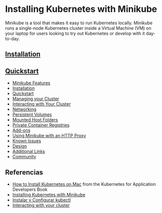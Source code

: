 # Installing Kubernetes with Minikube

Minikube is a tool that makes it easy to run Kubernetes locally. Minikube runs a single-node Kubernetes cluster inside a Virtual Machine (VM) on your laptop for users looking to try out Kubernetes or develop with it day-to-day.

## [Installation](kubernetes-installation)

## [Quickstart](kubernetes-quickstart)

*   [Minikube Features](https://kubernetes.io/docs/setup/learning-environment/minikube/#minikube-features)
*   [Installation](https://kubernetes.io/docs/setup/learning-environment/minikube/#installation)
*   [Quickstart](https://kubernetes.io/docs/setup/learning-environment/minikube/#quickstart)
*   [Managing your Cluster](https://kubernetes.io/docs/setup/learning-environment/minikube/#managing-your-cluster)
*   [Interacting with Your Cluster](https://kubernetes.io/docs/setup/learning-environment/minikube/#interacting-with-your-cluster)
*   [Networking](https://kubernetes.io/docs/setup/learning-environment/minikube/#networking)
*   [Persistent Volumes](https://kubernetes.io/docs/setup/learning-environment/minikube/#persistent-volumes)
*   [Mounted Host Folders](https://kubernetes.io/docs/setup/learning-environment/minikube/#mounted-host-folders)
*   [Private Container Registries](https://kubernetes.io/docs/setup/learning-environment/minikube/#private-container-registries)
*   [Add-ons](https://kubernetes.io/docs/setup/learning-environment/minikube/#add-ons)
*   [Using Minikube with an HTTP Proxy](https://kubernetes.io/docs/setup/learning-environment/minikube/#using-minikube-with-an-http-proxy)
*   [Known Issues](https://kubernetes.io/docs/setup/learning-environment/minikube/#known-issues)
*   [Design](https://kubernetes.io/docs/setup/learning-environment/minikube/#design)
*   [Additional Links](https://kubernetes.io/docs/setup/learning-environment/minikube/#additional-links)
*   [Community](https://kubernetes.io/docs/setup/learning-environment/minikube/#community)


## Referencias

* [How to Install Kubernetes on Mac](https://matthewpalmer.net/kubernetes-app-developer/articles/guide-install-kubernetes-mac.html) from the Kubernetes for Application Developers Book
* [Installing Kubernetes with Minikube](https://kubernetes.io/docs/setup/learning-environment/minikube/#starting-a-cluster)
* [Instalar y Configurar kubectl](https://kubernetes.io/es/docs/tasks/tools/install-kubectl/#antes-de-empezar)
* [Interacting with your cluster](https://kubernetes.io/docs/setup/learning-environment/minikube/#interacting-with-your-cluster)

